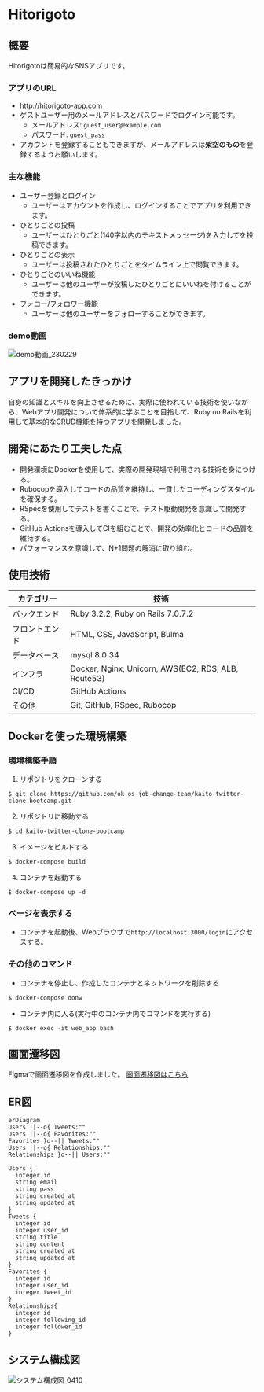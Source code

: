 # Hitorigoto

## 概要
Hitorigotoは簡易的なSNSアプリです。

### アプリのURL
- http://hitorigoto-app.com
- ゲストユーザー用のメールアドレスとパスワードでログイン可能です。
  - メールアドレス: `guest_user@example.com`
  - パスワード: `guest_pass`
- アカウントを登録することもできますが、メールアドレスは**架空のもの**を登録するようお願いします。

### 主な機能
- ユーザー登録とログイン
	- ユーザーはアカウントを作成し、ログインすることでアプリを利用できます。
- ひとりごとの投稿
	- ユーザーはひとりごと(140字以内のテキストメッセージ)を入力してを投稿できます。
- ひとりごとの表示
	- ユーザーは投稿されたひとりごとをタイムライン上で閲覧できます。
- ひとりごとのいいね機能
	- ユーザーは他のユーザーが投稿したひとりごとにいいねを付けることができます。
- フォロー/フォロワー機能
	- ユーザーは他のユーザーをフォローすることができます。

### demo動画
![demo動画_230229](https://github.com/ok-os-job-change-team/kaito-twitter-clone-bootcamp/assets/90958196/6468e15b-1e46-4961-a419-f4ea7e8778c1)

## アプリを開発したきっかけ
自身の知識とスキルを向上させるために、実際に使われている技術を使いながら、Webアプリ開発について体系的に学ぶことを目指して、Ruby on Railsを利用して基本的なCRUD機能を持つアプリを開発しました。

## 開発にあたり工夫した点
- 開発環境にDockerを使用して、実際の開発現場で利用される技術を身につける。
- Rubocopを導入してコードの品質を維持し、一貫したコーディングスタイルを確保する。
- RSpecを使用してテストを書くことで、テスト駆動開発を意識して開発する。
- GitHub Actionsを導入してCIを組むことで、開発の効率化とコードの品質を維持する。
- パフォーマンスを意識して、N+1問題の解消に取り組む。

## 使用技術
| カテゴリー | 技術 |
|----------|----------|
| バックエンド  | Ruby 3.2.2, Ruby on Rails 7.0.7.2 |
| フロントエンド  | HTML, CSS,  JavaScript, Bulma |
| データベース  | mysql 8.0.34 |
| インフラ | Docker, Nginx, Unicorn, AWS(EC2, RDS, ALB, Route53) |
| CI/CD  | GitHub Actions |
| その他  | Git, GitHub, RSpec, Rubocop |

## Dockerを使った環境構築
### 環境構築手順
1. リポジトリをクローンする
```
$ git clone https://github.com/ok-os-job-change-team/kaito-twitter-clone-bootcamp.git
```
2. リポジトリに移動する
```
$ cd kaito-twitter-clone-bootcamp
```
3. イメージをビルドする
```
$ docker-compose build
```
4. コンテナを起動する
```
$ docker-compose up -d
```
### ページを表示する
- コンテナを起動後、Webブラウザで`http://localhost:3000/login`にアクセスする。

### その他のコマンド
- コンテナを停止し、作成したコンテナとネットワークを削除する
```
$ docker-compose donw
```

- コンテナ内に入る(実行中のコンテナ内でコマンドを実行する)
```
$ docker exec -it web_app bash
```

## 画面遷移図
Figmaで画面遷移図を作成しました。
[画面遷移図はこちら](https://www.figma.com/file/hd6yLAUfRUJvzbM5cvUcdr/Tubuyaki?type=design&node-id=0-1&mode=design&t=NX5r90lopdH1wt2k-0)

## ER図
```mermaid
erDiagram
Users ||--o{ Tweets:""
Users ||--o{ Favorites:"" 
Favorites }o--|| Tweets:""
Users ||--o{ Relationships:""
Relationships }o--|| Users:""

Users {
  integer id
  string email
  string pass
  string created_at
  string updated_at
}
Tweets {
  integer id
  integer user_id
  string title
  string content
  string created_at
  string updated_at
}
Favorites {
  integer id
  integer user_id
  integer tweet_id
}
Relationships{
  integer id
  integer following_id
  integer follower_id
}
```

## システム構成図
![システム構成図_0410](https://github.com/ok-os-job-change-team/kaito-twitter-clone-bootcamp/assets/90958196/9c9006fd-9c97-4048-967b-d46fd6d4de37)